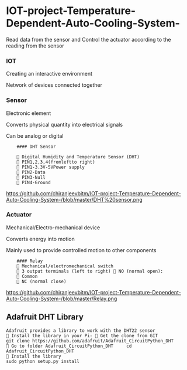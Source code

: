 # IOT-project-Temperature-Dependent-Auto-Cooling-System-
Read data from the sensor and Control the actuator according to the reading from the sensor

### IOT
  Creating an interactive environment
  
  Network of devices connected together
     
     
### Sensor


  Electronic element
  
  Converts physical quantity into electrical signals 
  
  Can be analog or digital
  
        #### DHT Sensor
   
         Digital Humidity and Temperature Sensor (DHT)
         PIN1,2,3,4(fromleftto right)
         PIN1-3.3V-5VPower supply
         PIN2-Data
         PIN3-Null
         PIN4-Ground
  https://github.com/chiranjeevbitm/IOT-project-Temperature-Dependent-Auto-Cooling-System-/blob/master/DHT%20sensor.png
  
###  Actuator
  Mechanical/Electro-mechanical device
  
  Converts energy into motion
  
  Mainly used to provide controlled motion to other components

        #### Relay
         Mechanical/electromechanical switch
         3 output terminals (left to right)  NO (normal open):
         Common
         NC (normal close)
        
 https://github.com/chiranjeevbitm/IOT-project-Temperature-Dependent-Auto-Cooling-System-/blob/master/Relay.png
 
   ## Adafruit DHT Library
   
    Adafruit provides a library to work with the DHT22 sensor
     Install the library in your Pi-  Get the clone from GIT
    git clone https://github.com/adafruit/Adafruit_CircuitPython_DHT
     Go to folder Adafruit_CircuitPython_DHT     cd Adafruit_CircuitPython_DHT
     Install the library
    sudo python setup.py install

                    
